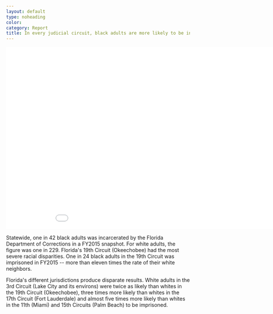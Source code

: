 ```yaml
---
layout: default
type: noheading
color:
category: Report
title: In every judicial circuit, black adults are more likely to be incarcerated than white adults.
---
```

<iframe src="DataVisualizations/prisonrate2.html" height='500' width='960' frameborder='0' scrolling='no'></iframe>

Statewide, one in 42 black adults was incarcerated by the Florida Department of Corrections in a FY2015 snapshot. For white adults, the figure was one in 229. Florida's 19th Circuit (Okeechobee) had the most severe racial disparities. One in 24 black adults in the 19th Circuit was imprisoned in FY2015 -- more than eleven times the rate of their white neighbors.

Florida's different jurisdictions produce disparate results. White adults in the 3rd Circuit (Lake City and its environs) were twice as likely than whites in the 19th Circuit (Okeechobee), three times more likely than whites in the 17th Circuit (Fort Lauderdale) and almost five times more likely than whites in the 11th (Miami) and 15th Circuits (Palm Beach) to be imprisoned.